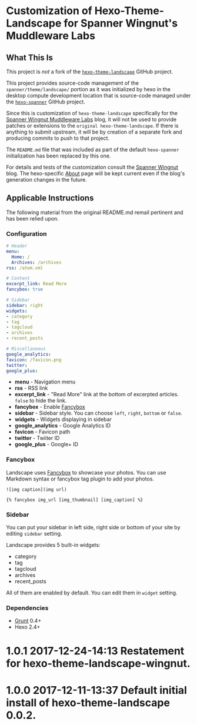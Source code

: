 # Customization of Hexo-Theme-Landscape for Spanner Wingnut's Muddleware Labs #

## What This Is ##

This project is *not* a fork of the [`hexo-theme-landscape`](https://github.com/hexojs/hexo-theme-landscape) GitHub project.

This project provides source-code management of the `spanner/theme/landscape/` portion as it was initialized by hexo in the desktop compute development location that is source-code managed under the [`hexo-spanner`](https://github.com/orcmid/hexo-spanner) GitHub project.

Since this is customization of `hexo-theme-landscape` specifically for the [Spanner Wingnut Muddleware Labs](http://orcmid.com/BlunderDome/wingnut) blog, it will not be used to provide patches or extensions to the `original hexo-theme-landscape`.  If there is anything to submit upstream, it will be by creation of a separate fork and producing commits to push to that project.

The `README.md` file that was included as part of the default `hexo-spanner` initialization has been replaced by this one.

For details and tests of the customization consult the [Spanner Wingnut](http://orcmid.com/BlunderDome/wingnut) blog.  The hexo-specific  [About](http://orcmid.com/BlunderDome/wingnut/hexo-about/) page will be kept current even if the blog's generation changes in the future.

## Applicable Instructions ##

The following material from the original README.md remail pertinent and has been relied upon.


### Configuration ###

``` yml
# Header
menu:
  Home: /
  Archives: /archives
rss: /atom.xml

# Content
excerpt_link: Read More
fancybox: true

# Sidebar
sidebar: right
widgets:
- category
- tag
- tagcloud
- archives
- recent_posts

# Miscellaneous
google_analytics:
favicon: /favicon.png
twitter:
google_plus:
```

- **menu** - Navigation menu
- **rss** - RSS link
- **excerpt_link** - "Read More" link at the bottom of excerpted articles. `false` to hide the link.
- **fancybox** - Enable [Fancybox]
- **sidebar** - Sidebar style. You can choose `left`, `right`, `bottom` or `false`.
- **widgets** - Widgets displaying in sidebar
- **google_analytics** - Google Analytics ID
- **favicon** - Favicon path
- **twitter** - Twiiter ID
- **google_plus** - Google+ ID


### Fancybox ###

Landscape uses [Fancybox] to showcase your photos. You can use Markdown syntax or fancybox tag plugin to add your photos.

```
![img caption](img url)

{% fancybox img_url [img_thumbnail] [img_caption] %}
```

### Sidebar ###

You can put your sidebar in left side, right side or bottom of your site by editing `sidebar` setting.

Landscape provides 5 built-in widgets:

- category
- tag
- tagcloud
- archives
- recent_posts

All of them are enabled by default. You can edit them in `widget` setting.


### Dependencies ###

- [Grunt] 0.4+
- Hexo 2.4+

[Hexo]: https://hexo.io/
[Fancybox]: http://fancyapps.com/fancybox/
[Font Awesome]: http://fontawesome.io/
[Grunt]: http://gruntjs.com/
[hexo-generate-feed]: https://github.com/hexojs/hexo-generator-feed

# 1.0.1 2017-12-24-14:13 Restatement for hexo-theme-landscape-wingnut.
# 1.0.0 2017-12-11-13:37 Default initial install of hexo-theme-landscape 0.0.2.
